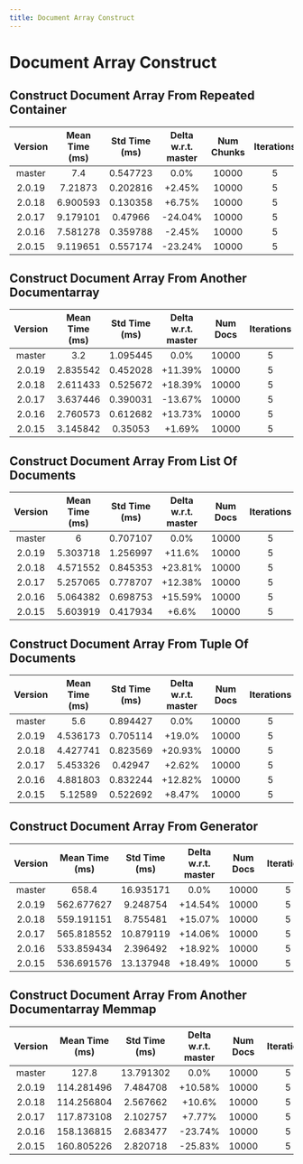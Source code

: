 ```yaml
---
title: Document Array Construct
---
```

# Document Array Construct

## Construct Document Array From Repeated Container

| Version | Mean Time (ms) | Std Time (ms) | Delta w.r.t. master | Num Chunks | Iterations |
| :---: | :---: | :---: | :---: | :---: | :---: |
| master | 7.4 | 0.547723 | 0.0% | 10000 | 5 |
| 2.0.19 | 7.21873 | 0.202816 | +2.45% | 10000 | 5 |
| 2.0.18 | 6.900593 | 0.130358 | +6.75% | 10000 | 5 |
| 2.0.17 | 9.179101 | 0.47966 | -24.04% | 10000 | 5 |
| 2.0.16 | 7.581278 | 0.359788 | -2.45% | 10000 | 5 |
| 2.0.15 | 9.119651 | 0.557174 | -23.24% | 10000 | 5 |
## Construct Document Array From Another Documentarray

| Version | Mean Time (ms) | Std Time (ms) | Delta w.r.t. master | Num Docs | Iterations |
| :---: | :---: | :---: | :---: | :---: | :---: |
| master | 3.2 | 1.095445 | 0.0% | 10000 | 5 |
| 2.0.19 | 2.835542 | 0.452028 | +11.39% | 10000 | 5 |
| 2.0.18 | 2.611433 | 0.525672 | +18.39% | 10000 | 5 |
| 2.0.17 | 3.637446 | 0.390031 | -13.67% | 10000 | 5 |
| 2.0.16 | 2.760573 | 0.612682 | +13.73% | 10000 | 5 |
| 2.0.15 | 3.145842 | 0.35053 | +1.69% | 10000 | 5 |
## Construct Document Array From List Of Documents

| Version | Mean Time (ms) | Std Time (ms) | Delta w.r.t. master | Num Docs | Iterations |
| :---: | :---: | :---: | :---: | :---: | :---: |
| master | 6 | 0.707107 | 0.0% | 10000 | 5 |
| 2.0.19 | 5.303718 | 1.256997 | +11.6% | 10000 | 5 |
| 2.0.18 | 4.571552 | 0.845353 | +23.81% | 10000 | 5 |
| 2.0.17 | 5.257065 | 0.778707 | +12.38% | 10000 | 5 |
| 2.0.16 | 5.064382 | 0.698753 | +15.59% | 10000 | 5 |
| 2.0.15 | 5.603919 | 0.417934 | +6.6% | 10000 | 5 |
## Construct Document Array From Tuple Of Documents

| Version | Mean Time (ms) | Std Time (ms) | Delta w.r.t. master | Num Docs | Iterations |
| :---: | :---: | :---: | :---: | :---: | :---: |
| master | 5.6 | 0.894427 | 0.0% | 10000 | 5 |
| 2.0.19 | 4.536173 | 0.705114 | +19.0% | 10000 | 5 |
| 2.0.18 | 4.427741 | 0.823569 | +20.93% | 10000 | 5 |
| 2.0.17 | 5.453326 | 0.42947 | +2.62% | 10000 | 5 |
| 2.0.16 | 4.881803 | 0.832244 | +12.82% | 10000 | 5 |
| 2.0.15 | 5.12589 | 0.522692 | +8.47% | 10000 | 5 |
## Construct Document Array From Generator

| Version | Mean Time (ms) | Std Time (ms) | Delta w.r.t. master | Num Docs | Iterations |
| :---: | :---: | :---: | :---: | :---: | :---: |
| master | 658.4 | 16.935171 | 0.0% | 10000 | 5 |
| 2.0.19 | 562.677627 | 9.248754 | +14.54% | 10000 | 5 |
| 2.0.18 | 559.191151 | 8.755481 | +15.07% | 10000 | 5 |
| 2.0.17 | 565.818552 | 10.879119 | +14.06% | 10000 | 5 |
| 2.0.16 | 533.859434 | 2.396492 | +18.92% | 10000 | 5 |
| 2.0.15 | 536.691576 | 13.137948 | +18.49% | 10000 | 5 |
## Construct Document Array From Another Documentarray Memmap

| Version | Mean Time (ms) | Std Time (ms) | Delta w.r.t. master | Num Docs | Iterations |
| :---: | :---: | :---: | :---: | :---: | :---: |
| master | 127.8 | 13.791302 | 0.0% | 10000 | 5 |
| 2.0.19 | 114.281496 | 7.484708 | +10.58% | 10000 | 5 |
| 2.0.18 | 114.256804 | 2.567662 | +10.6% | 10000 | 5 |
| 2.0.17 | 117.873108 | 2.102757 | +7.77% | 10000 | 5 |
| 2.0.16 | 158.136815 | 2.683477 | -23.74% | 10000 | 5 |
| 2.0.15 | 160.805226 | 2.820718 | -25.83% | 10000 | 5 |
